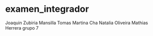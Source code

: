 # examen_integrador
Joaquin Zubiria Mansilla Tomas
Martina Cha
Natalia Oliveira
Mathias Herrera
grupo 7
